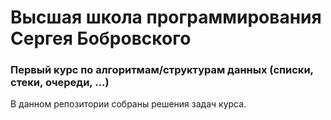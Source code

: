 # Высшая школа программирования Сергея Бобровского
###  Первый курс по алгоритмам/структурам данных (списки, стеки, очереди, ...)

В данном репозитории собраны решения задач курса.
